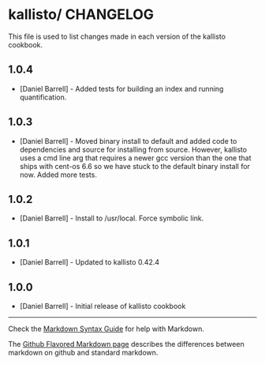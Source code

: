 kallisto/ CHANGELOG
===================

This file is used to list changes made in each version of the kallisto cookbook.

1.0.4
-----
- [Daniel Barrell] - Added tests for building an index and running quantification.

1.0.3
-----
- [Daniel Barrell] - Moved binary install to default and added code to dependencies and source for installing from source. However, kallisto uses a cmd line arg that requires a newer gcc version than the one that ships with cent-os 6.6 so we have stuck to the default binary install for now. Added more tests.

1.0.2
-----
- [Daniel Barrell] - Install to /usr/local. Force symbolic link.

1.0.1
-----
- [Daniel Barrell] - Updated to kallisto 0.42.4

1.0.0
-----
- [Daniel Barrell] - Initial release of kallisto cookbook

- - -
Check the [Markdown Syntax Guide](http://daringfireball.net/projects/markdown/syntax) for help with Markdown.

The [Github Flavored Markdown page](http://github.github.com/github-flavored-markdown/) describes the differences between markdown on github and standard markdown.
